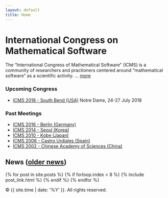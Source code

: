 ```yaml
---
layout: default
title: Home
---
```


# International Congress on Mathematical Software

The “International Congress of Mathematical Software” (ICMS) is a community of researchers
and practioners centered around “mathematical software” as a scientific activity. ... [more](/about/)

### Upcoming Congress

* [ICMS 2018 - South Bend (USA)](http://icms-conference.org/2018) Notre Dame, 24-27 July 2018

### Past Meetings
* [ICMS 2016 - Berlin (Germany)](http://icms2016.zib.de/)
* [ICMS 2014 - Seoul (Korea)](http://voronoi.hanyang.ac.kr/icms2014/)
* [ICMS 2010 - Kobe (Japan)](http://www.math.kobe-u.ac.jp/icms2010/)
* [ICMS 2006 - Castro Urdiales (Spain)](http://www.icms2006.unican.es/)
* [ICMS 2002 - Chinese Academy of Sciences (China)](http://www.mmrc.iss.ac.cn/icms/)

## News ([older news](news/))

{% for post in site.posts %}
    {% if forloop.index < 8 %}
	{% include post_link.html %}
    {% endif %}
{% endfor %}

<p>&copy; {{ site.time | date: '%Y' }}. All rights reserved.</p>
